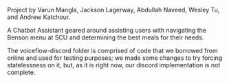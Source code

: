 Project by Varun Mangla, Jackson Lagerway, Abdullah Naveed, Wesley Tu, and Andrew Katchour.

A Chatbot Assistant geared around assisting users with navigating the Benson menu at SCU and determining the best meals for their needs.

The voiceflow-discord folder is comprised of code that we borrowed from online and used for testing purposes; we made some changes to try forcing statelessness on it, but, as it is right now, our discord implementation is not complete.

